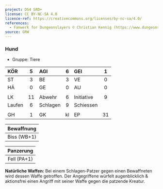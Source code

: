 ```yaml
---
project: DS4 SRD+
license: CC BY-NC-SA 4.0
licence-ref: https://creativecommons.org/licenses/by-nc-sa/4.0/
references: 
  - Fanwerk for Dungeonslayers © Christian Kennig (https://www.dungeonslayers.net/)
source: GRW
---
```


### Hund

- Gruppe: Tiere

| KÖR    |  5  | AGI      |  6  | GEI        |  1  |
| :----- | :-: | :------- | :-: | :--------- | :-: |
| ST     |  3  | BE       |  3  | VE         |  0  |
| HÄ     |  0  | GE       |  0  | AU         |  0  |
|        |     |          |     |            |     |
| LK     | 11  | Abwehr   |  6  | Initiative |  9  |
| Laufen |  6  | Schlagen |  9  | Schiessen  |     |
|        |     |          |     |            |     |
| GH     |  1  | GK       | kl  | EP         | 31  |

| Bewaffnung  |
| :---------: |
| Biss (WB+1) |

|  Panzerung  |
| :---------: |
| Fell (PA+1) |

**Natürliche Waffen:** Bei einem Schlagen-Patzer gegen einen Bewaffneten wird dessen Waffe getroffen. Der Angegriffene würfelt augenblicklich & aktionsfrei einen Angriff mit seiner Waffe gegen die patzende Kreatur.

